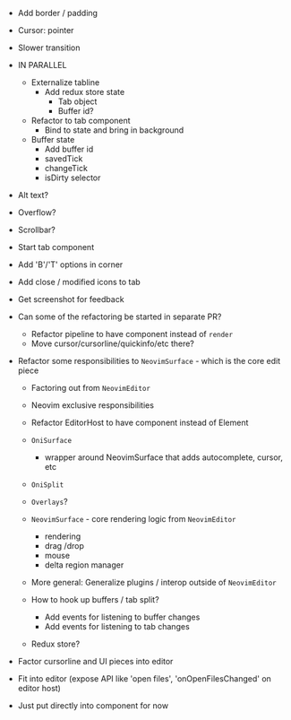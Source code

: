 - Add border / padding
- Cursor: pointer
- Slower transition
- IN PARALLEL
    - Externalize tabline
        - Add redux store state
            - Tab object
            - Buffer id?
    - Refactor to tab component
        - Bind to state and bring in background
    - Buffer state
        - Add buffer id
        - savedTick
        - changeTick
        - isDirty selector

- Alt text?
- Overflow?
- Scrollbar?

- Start tab component
- Add 'B'/'T' options in corner
- Add close / modified icons to tab
- Get screenshot for feedback

- Can some of the refactoring be started in separate PR?
    - Refactor pipeline to have component instead of `render`
    - Move cursor/cursorline/quickinfo/etc there?

- Refactor some responsibilities to `NeovimSurface` - which is the core edit piece
    - Factoring out from `NeovimEditor`
    - Neovim exclusive responsibilities

    - Refactor EditorHost to have component instead of Element

    - `OniSurface`
        - wrapper around NeovimSurface that adds autocomplete, cursor, etc

    - `OniSplit`
    <div className="container full vertical">
        <div className="container fixed">
            <Tabs ../>
        </div>
        <div className="container full">
            <OniSurface ... />
        </div>
    </div>

    - `Overlays`?

    - `NeovimSurface` - core rendering logic from `NeovimEditor`
        - rendering
        - drag /drop
        - mouse
        - delta region manager

    - More general: Generalize plugins / interop outside of `NeovimEditor`
    - How to hook up buffers / tab split?
        - Add events for listening to buffer changes
        - Add events for listening to tab changes
    - Redux store?

- Factor cursorline and UI pieces into editor
- Fit into editor (expose API like 'open files', 'onOpenFilesChanged' on editor host)
- Just put directly into <Editor /> component for now
